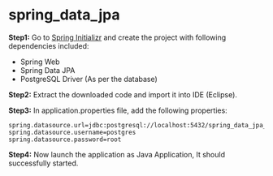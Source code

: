 # spring_data_jpa

**Step1:** Go to [Spring Initializr](https://start.spring.io/) and create the project with following dependencies included: 
- Spring Web
- Spring Data JPA
- PostgreSQL Driver (As per the database)


**Step2:** Extract the downloaded code and import it into IDE (Eclipse).


**Step3:** In application.properties file, add the following properties: 

```
spring.datasource.url=jdbc:postgresql://localhost:5432/spring_data_jpa_demo
spring.datasource.username=postgres
spring.datasource.password=root
```


**Step4:** Now launch the application as Java Application, It should successfully started.